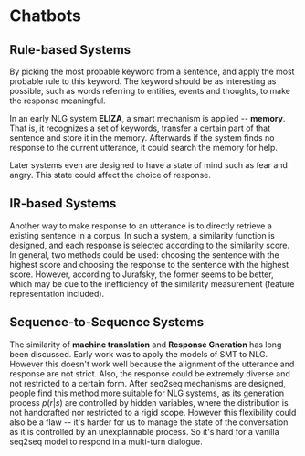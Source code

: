 
# Chatbots
## Rule-based Systems
By picking the most probable keyword from a sentence, and apply the most probable rule to this keyword. The keyword should be as interesting as possible, such as words referring to entities, events and thoughts, to make the response meaningful.

In an early NLG system **ELIZA**, a smart mechanism is applied -- **memory**. That is, it recognizes a set of keywords, transfer a certain part of that sentence and store it in the memory. Afterwards if the system finds no response to the current utterance, it could search the memory for help.

Later systems even are designed to have a state of mind such as fear and angry. This state could affect the choice of response.

## IR-based Systems
Another way to make response to an utterance is to directly retrieve a existing sentence in a corpus. In such a system, a similarity function is designed, and each response is selected according to the similarity score. In general, two methods could be used: choosing the sentence with the highest score and choosing the response to the sentence with the highest score. However, according to Jurafsky, the former seems to be better, which may be due to the inefficiency of the similarity measurement (feature representation included).

## Sequence-to-Sequence Systems
The similarity of **machine translation** and **Response Gneration** has long been discussed. Early work was to apply the models of SMT to NLG. However this doesn't work well because the alignment of the utterance and response are not strict. Also, the response could be extremely diverse and not restricted to a certain form. After seq2seq mechanisms are designed, people find this method more suitable for NLG systems, as its generation process $p(r|s)$ are controlled by hidden variables, where the distribution is not handcrafted nor restricted to a rigid scope. However this flexibility could also be a flaw -- it's harder for us to manage the state of the conversation as it is controlled by an unexplannable process. So it's hard for a vanilla seq2seq model to respond in a multi-turn dialogue.
